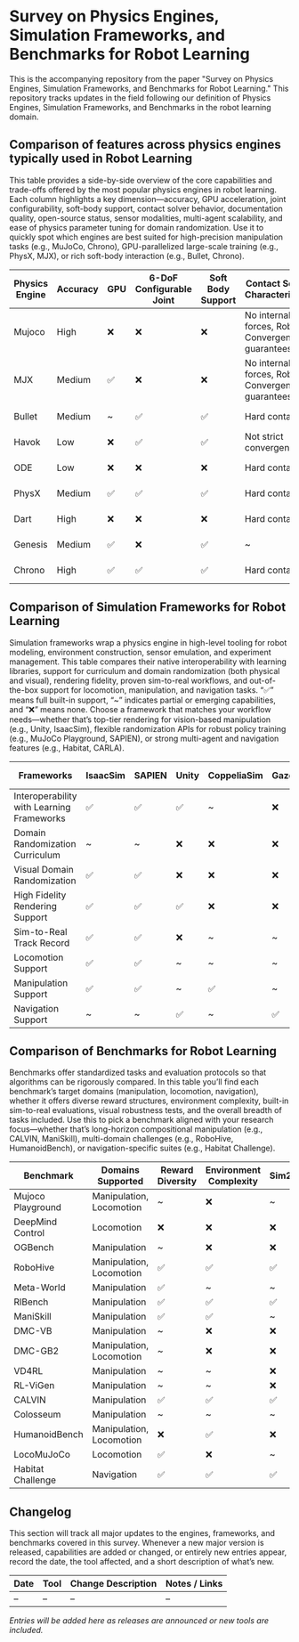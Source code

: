 # Survey on Physics Engines, Simulation Frameworks, and Benchmarks for Robot Learning
This is the accompanying repository from the paper "Survey on Physics Engines, Simulation Frameworks, and Benchmarks for Robot Learning." This repository tracks updates in the field following our definition of Physics Engines, Simulation Frameworks, and Benchmarks in the robot learning domain.


## Comparison of features across physics engines typically used in Robot Learning 

This table provides a side-by-side overview of the core capabilities and trade-offs offered by the most popular physics engines in robot learning. Each column highlights a key dimension—accuracy, GPU acceleration, joint configurability, soft-body support, contact solver behavior, documentation quality, open-source status, sensor modalities, multi-agent scalability, and ease of physics parameter tuning for domain randomization. Use it to quickly spot which engines are best suited for high-precision manipulation tasks (e.g., MuJoCo, Chrono), GPU-parallelized large-scale training (e.g., PhysX, MJX), or rich soft-body interaction (e.g., Bullet, Chrono).

| Physics Engine | Accuracy | GPU | 6-DoF Configurable Joint | Soft Body Support | Contact Solver Characteristics | Docs | Open Source | Sensor Support | Multi-agent Scalability | Physics Params Support |
|---|---|---|---|---|---|---|---|---|---|---|
| Mujoco | High | ❌ | ❌ | ❌ | No internal forces, Robust, Convergence guarantees | Comprehensive | ✅ | Limited (Camera, no LiDAR) | Limited | High |
| MJX | Medium | ✅ | ❌ | ❌ | No internal forces, Robust, Convergence guarantees | Comprehensive | ✅ | Limited (inherits MuJoCo's model) | Support with JAX | Medium |
| Bullet | Medium | ~ | ✅ | ✅ | Hard contacts | Well-documented | ✅ | Moderate | CPU bottlenecks | Medium |
| Havok | Low | ❌ | ✅ | ✅ | Not strict convergence | Limited documentation | ❌ | Very limited | Limited | Low |
| ODE | Low | ❌ | ❌ | ❌ | Hard contacts | Partially documented | ✅ | Very limited | Limited | Medium |
| PhysX | Medium | ✅ | ✅ | ✅ | Hard contacts | Well-documented | ✅ | Moderate | High | Medium |
| Dart | High | ❌ | ❌ | ❌ | Hard contacts | Well-documented | ✅ | Good | Good | High |
| Genesis | Medium | ✅ | ❌ | ✅ | ~ | Partially documented | ✅ | Limited | Moderate | Medium |
| Chrono | High | ✅ | ✅ | ✅ | Hard contacts | Well-documented | ✅ | Comprehensive | Moderate | High |

## Comparison of Simulation Frameworks for Robot Learning

Simulation frameworks wrap a physics engine in high-level tooling for robot modeling, environment construction, sensor emulation, and experiment management. This table compares their native interoperability with learning libraries, support for curriculum and domain randomization (both physical and visual), rendering fidelity, proven sim-to-real workflows, and out-of-the-box support for locomotion, manipulation, and navigation tasks. “✅” means full built-in support, “~” indicates partial or emerging capabilities, and “❌” means none. Choose a framework that matches your workflow needs—whether that’s top-tier rendering for vision-based manipulation (e.g., Unity, IsaacSim), flexible randomization APIs for robust policy training (e.g., MuJoCo Playground, SAPIEN), or strong multi-agent and navigation features (e.g., Habitat, CARLA).

| Frameworks | IsaacSim | SAPIEN | Unity | CoppeliaSim | Gazebo | CARLA | Habitat | AI2Thor | Robosuite | iGibson | MuJoCo Playground | PyBullet |
|---|---|---|---|---|---|---|---|---|---|---|---|---|
| Interoperability with Learning Frameworks | ✅ | ✅ | ✅ | ~ | ❌ | ✅ | ✅ | ✅ | ✅ | ✅ | ✅ | ~ |
| Domain Randomization Curriculum | ~ | ~ | ❌ | ❌ | ❌ | ❌ | ❌ | ❌ | ❌ | ❌ | ✅ | ❌ |
| Visual Domain Randomization | ✅ | ✅ | ❌ | ❌ | ❌ | ✅ | ✅ | ✅ | ~ | ❌ | ❌ | ~ |
| High Fidelity Rendering Support | ✅ | ✅ | ✅ | ❌ | ❌ | ✅ | ✅ | ~ | ✅ | ✅ | ❌ | ❌ |
| Sim-to-Real Track Record | ✅ | ✅ | ❌ | ~ | ~ | ❌ | ~ | ~ | ~ | ❌ | ❌ | ✅ |
| Locomotion Support | ✅ | ✅ | ~ | ~ | ~ | ❌ | ❌ | ❌ | ❌ | ~ | ✅ | ✅ |
| Manipulation Support | ✅ | ✅ | ~ | ✅ | ~ | ❌ | ❌ | ❌ | ✅ | ✅ | ✅ | ✅ |
| Navigation Support | ~ | ~ | ✅ | ~ | ✅ | ✅ | ✅ | ✅ | ❌ | ✅ | ❌ | ~ |

## Comparison of Benchmarks for Robot Learning

Benchmarks offer standardized tasks and evaluation protocols so that algorithms can be rigorously compared. In this table you’ll find each benchmark’s target domains (manipulation, locomotion, navigation), whether it offers diverse reward structures, environment complexity, built-in sim-to-real evaluations, visual robustness tests, and the overall breadth of tasks included. Use this to pick a benchmark aligned with your research focus—whether that’s long-horizon compositional manipulation (e.g., CALVIN, ManiSkill), multi-domain challenges (e.g., RoboHive, HumanoidBench), or navigation-specific suites (e.g., Habitat Challenge).

| Benchmark | Domains Supported | Reward Diversity | Environment Complexity | Sim2Real | Visual Robustness | Diversity of Tasks |
|---|---|---|---|---|---|---|
| Mujoco Playground | Manipulation, Locomotion | ~ | ❌ | ~ | ~ | ~ |
| DeepMind Control | Locomotion | ❌ | ❌ | ❌ | ❌ | ❌ |
| OGBench | Manipulation | ~ | ❌ | ❌ | ~ | ✅ |
| RoboHive | Manipulation, Locomotion | ✅ | ✅ | ✅ | ~ | ✅ |
| Meta-World | Manipulation | ✅ | ~ | ~ | ~ | ✅ |
| RlBench | Manipulation | ✅ | ✅ | ✅ | ✅ | ✅ |
| ManiSkill | Manipulation | ✅ | ✅ | ~ | ✅ | ✅ |
| DMC-VB | Manipulation | ~ | ❌ | ❌ | ~ | ~ |
| DMC-GB2 | Manipulation, Locomotion | ~ | ❌ | ❌ | ~ | ~ |
| VD4RL | Manipulation | ~ | ~ | ❌ | ✅ | ~ |
| RL-ViGen | Manipulation | ~ | ~ | ❌ | ✅ | ✅ |
| CALVIN | Manipulation | ✅ | ✅ | ✅ | ✅ | ✅ |
| Colosseum | Manipulation | ~ | ~ | ~ | ~ | ~ |
| HumanoidBench | Manipulation, Locomotion | ❌ | ✅ | ❌ | ✅ | ✅ |
| LocoMuJoCo | Locomotion | ✅ | ❌ | ~ | ❌ | ✅ |
| Habitat Challenge | Navigation | ✅ | ✅ | ✅ | ✅ | ~ |


## Changelog

This section will track all major updates to the engines, frameworks, and benchmarks covered in this survey. Whenever a new major version is released, capabilities are added or changed, or entirely new entries appear, record the date, the tool affected, and a short description of what’s new.

| Date | Tool | Change Description | Notes / Links |
| ---- | ---- | ------------------ | ------------- |
| –    | –    | –                  | –             |

*Entries will be added here as releases are announced or new tools are included.*
